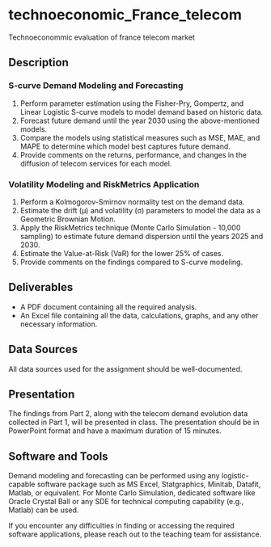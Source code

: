 # technoeconomic_France_telecom
Technoeconommic evaluation of france telecom market



## Description


### S-curve Demand Modeling and Forecasting
1. Perform parameter estimation using the Fisher-Pry, Gompertz, and Linear Logistic S-curve models to model demand based on historic data.
2. Forecast future demand until the year 2030 using the above-mentioned models.
3. Compare the models using statistical measures such as MSE, MAE, and MAPE to determine which model best captures future demand.
4. Provide comments on the returns, performance, and changes in the diffusion of telecom services for each model.

### Volatility Modeling and RiskMetrics Application
1. Perform a Kolmogorov-Smirnov normality test on the demand data.
2. Estimate the drift (μ) and volatility (σ) parameters to model the data as a Geometric Brownian Motion.
3. Apply the RiskMetrics technique (Monte Carlo Simulation - 10,000 sampling) to estimate future demand dispersion until the years 2025 and 2030.
4. Estimate the Value-at-Risk (VaR) for the lower 25% of cases.
5. Provide comments on the findings compared to S-curve modeling.

## Deliverables
- A PDF document containing all the required analysis.
- An Excel file containing all the data, calculations, graphs, and any other necessary information.

## Data Sources
All data sources used for the assignment should be well-documented.

## Presentation
The findings from Part 2, along with the telecom demand evolution data collected in Part 1, will be presented in class. The presentation should be in PowerPoint format and have a maximum duration of 15 minutes.

## Software and Tools
Demand modeling and forecasting can be performed using any logistic-capable software package such as MS Excel, Statgraphics, Minitab, Datafit, Matlab, or equivalent. For Monte Carlo Simulation, dedicated software like Oracle Crystal Ball or any SDE for technical computing capability (e.g., Matlab) can be used.

If you encounter any difficulties in finding or accessing the required software applications, please reach out to the teaching team for assistance.

